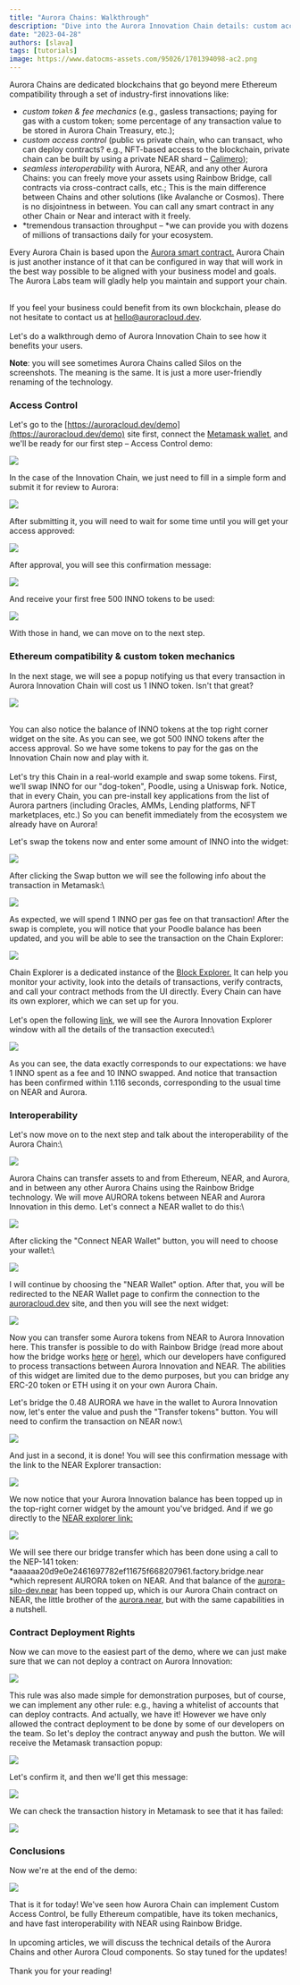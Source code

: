```yaml
---
title: "Aurora Chains: Walkthrough"
description: "Dive into the Aurora Innovation Chain details: custom access control, сustom token mechanics, interoperability and more"
date: "2023-04-28"
authors: [slava]
tags: [tutorials]
image: https://www.datocms-assets.com/95026/1701394098-ac2.png
---
```

Aurora Chains are dedicated blockchains that go beyond mere Ethereum compatibility through a set of industry-first innovations like:

* *custom token & fee mechanics* (e.g., gasless transactions; paying for gas with a custom token; some percentage of any transaction value to be stored in Aurora Chain Treasury, etc.);
* *custom access control* (public vs private chain, who can transact, who can deploy contracts? e.g., NFT-based access to the blockchain, private chain can be built by using a private NEAR shard – [Calimero](https://www.calimero.network/));
* *seamless interoperability* with Aurora, NEAR, and any other Aurora Chains: you can freely move your assets using Rainbow Bridge, call contracts via cross-contract calls, etc.; This is the main difference between Chains and other solutions (like Avalanche or Cosmos). There is no disjointness in between. You can call any smart contract in any other Chain or Near and interact with it freely.
* *tremendous transaction throughput – *we can provide you with dozens of millions of transactions daily for your ecosystem.

Every Aurora Chain is based upon the [Aurora smart contract.](https://github.com/aurora-is-near/aurora-engine/) Aurora Chain is just another instance of it that can be configured in way that will work in the best way possible to be aligned with your business model and goals. The Aurora Labs team will gladly help you maintain and support your chain.

\
If you feel your business could benefit from its own blockchain, please do not hesitate to contact us at [hello@auroracloud.dev](emailto:hello@auroracloud.dev).\
\
Let's do a walkthrough demo of Aurora Innovation Chain to see how it benefits your users.

<!-- truncate -->

**Note**: you will see sometimes Aurora Chains called Silos on the screenshots. The meaning is the same. It is just a more user-friendly renaming of the technology.

### Access Control

Let's go to the [https://auroracloud.dev/demo](https://auroracloud.dev/demo) site first, connect the [Metamask wallet](https://dev.aurora.dev/ecosystem/metamask), and we'll be ready for our first step – Access Control demo:

![](https://www.datocms-assets.com/95026/1682424716-screenshot-2023-04-25-at-12-05-26.png)

In the case of the Innovation Chain, we just need to fill in a simple form and submit it for review to Aurora:

![](https://www.datocms-assets.com/95026/1682424978-screenshot-2023-04-25-at-12-07-41.png)

After submitting it, you will need to wait for some time until you will get your access approved:

![](https://www.datocms-assets.com/95026/1682425059-screenshot-2023-04-25-at-13-17-04.png)

After approval, you will see this confirmation message:

![](https://www.datocms-assets.com/95026/1682425145-screenshot-2023-04-25-at-13-18-35.png)

And receive your first free 500 INNO tokens to be used:

![](https://www.datocms-assets.com/95026/1682425188-screenshot-2023-04-25-at-12-19-41.png)

With those in hand, we can move on to the next step.

### Ethereum compatibility & custom token mechanics

In the next stage, we will see a popup notifying us that every transaction in Aurora Innovation Chain will cost us 1 INNO token. Isn't that great?

![](https://www.datocms-assets.com/95026/1682455553-screenshot-2023-04-25-at-21-42-50.png)

\
You can also notice the balance of INNO tokens at the top right corner widget on the site. As you can see, we got 500 INNO tokens after the access approval. So we have some tokens to pay for the gas on the Innovation Chain now and play with it.\
\
Let's try this Chain in a real-world example and swap some tokens. First, we’ll swap INNO for our "dog-token", Poodle, using a Uniswap fork. Notice, that in every Chain, you can pre-install key applications from the list of Aurora partners (including Oracles, AMMs, Lending platforms, NFT marketplaces, etc.) So you can benefit immediately from the ecosystem we already have on Aurora!

Let's swap the tokens now and enter some amount of INNO into the widget:

![](https://www.datocms-assets.com/95026/1682455898-screenshot-2023-04-25-at-21-51-26.png)

After clicking the Swap button we will see the following info about the transaction in Metamask:\


![](https://www.datocms-assets.com/95026/1682456030-screenshot-2023-04-25-at-21-53-11.png)

As expected, we will spend 1 INNO per gas fee on that transaction! After the swap is complete, you will notice that your Poodle balance has been updated, and you will be able to see the transaction on the Chain Explorer:

![](https://www.datocms-assets.com/95026/1682456144-screenshot-2023-04-25-at-21-55-03.png)

Chain Explorer is a dedicated instance of the [Block Explorer.](https://dev.aurora.dev/ecosystem/block-explorer) It can help you monitor your activity, look into the details of transactions, verify contracts, and call your contract methods from the UI directly. Every Chain can have its own explorer, which we can set up for you.\
\
Let's open the following [link](https://explorer.innovation.aurora.dev/tx/0x729676bb7db14c0dd907d2398d2905d1f9286a0e0478cb6aa5375dde0d1bfb25), we will see the Aurora Innovation Explorer window with all the details of the transaction executed:\


![](https://www.datocms-assets.com/95026/1682516992-screenshot-2023-04-26-at-14-49-39.png)

As you can see, the data exactly corresponds to our expectations: we have 1 INNO spent as a fee and 10 INNO swapped. And notice that transaction has been confirmed within 1.116 seconds, corresponding to the usual time on NEAR and Aurora.

### Interoperability

Let's now move on to the next step and talk about the interoperability of the Aurora Chain:\


![](https://www.datocms-assets.com/95026/1682517331-screenshot-2023-04-26-at-14-54-31.png)

Aurora Chains can transfer assets to and from Ethereum, NEAR, and Aurora, and in between any other Aurora Chains using the Rainbow Bridge technology. We will move AURORA tokens between NEAR and Aurora Innovation in this demo. Let's connect a NEAR wallet to do this:\


![](https://www.datocms-assets.com/95026/1682517522-screenshot-2023-04-26-at-14-58-15.png)

After clicking the "Connect NEAR Wallet" button, you will need to choose your wallet:\


![](https://www.datocms-assets.com/95026/1682518634-screenshot-2023-04-26-at-14-59-01.png)

I will continue by choosing the "NEAR Wallet" option. After that, you will be redirected to the NEAR Wallet page to confirm the connection to the [auroracloud.dev](https://auroracloud.dev/) site, and then you will see the next widget:

![](https://www.datocms-assets.com/95026/1682518704-screenshot-2023-04-26-at-15-13-30.png)

Now you can transfer some Aurora tokens from NEAR to Aurora Innovation here. This transfer is possible to do with Rainbow Bridge (read more about how the bridge works [here](https://near.org/blog/eth-near-rainbow-bridge/) or [here)](https://aurora.dev/blog/2021-how-the-rainbow-bridge-works), which our developers have configured to process transactions between Aurora Innovation and NEAR. The abilities of this widget are limited due to the demo purposes, but you can bridge any ERC-20 token or ETH using it on your own Aurora Chain.

Let's bridge the 0.48 AURORA we have in the wallet to Aurora Innovation now, let's enter the value and push the "Transfer tokens" button. You will need to confirm the transaction on NEAR now:\


![](https://www.datocms-assets.com/95026/1682519151-screenshot-2023-04-26-at-15-14-10.png)

And just in a second, it is done! You will see this confirmation message with the link to the NEAR Explorer transaction:

![](https://www.datocms-assets.com/95026/1682519295-screenshot-2023-04-26-at-15-15-15.png)

We now notice that your Aurora Innovation balance has been topped up in the top-right corner widget by the amount you've bridged. And if we go directly to the [NEAR explorer link:](https://nearblocks.io/txns/86EGzooMqaSsetC1BbwknjNRTytthaFgFgLCWH153QT7)

![](https://www.datocms-assets.com/95026/1682519404-screenshot-2023-04-26-at-15-28-37.png)

We will see there our bridge transfer which has been done using a call to the NEP-141 token:\
*aaaaaa20d9e0e2461697782ef11675f668207961.factory.bridge.near *which represent AURORA token on NEAR. And that balance of the [aurora-silo-dev.near](https://nearblocks.io/address/aurora-silo-dev.near) has been topped up, which is our Aurora Chain contract on NEAR, the little brother of the [aurora.near,](https://nearblocks.io/address/aurora.near) but with the same capabilities in a nutshell.

### Contract Deployment Rights

Now we can move to the easiest part of the demo, where we can just make sure that we can not deploy a contract on Aurora Innovation:

![](https://www.datocms-assets.com/95026/1682520005-screenshot-2023-04-26-at-15-34-16.png)

This rule was also made simple for demonstration purposes, but of course, we can implement any other rule: e.g., having a whitelist of accounts that can deploy contracts. And actually, we have it! However we have only allowed the contract deployment to be done by some of our developers on the team. So let's deploy the contract anyway and push the button. We will receive the Metamask transaction popup:

![](https://www.datocms-assets.com/95026/1682520201-screenshot-2023-04-26-at-15-34-33.png)

Let's confirm it, and then we'll get this message:

![](https://www.datocms-assets.com/95026/1682520228-screenshot-2023-04-26-at-15-35-16.png)

We can check the transaction history in Metamask to see that it has failed:

![](https://www.datocms-assets.com/95026/1682520426-screenshot-2023-04-26-at-15-45-58.png)

### Conclusions

Now we're at the end of the demo:

![](https://www.datocms-assets.com/95026/1682520850-screenshot-2023-04-26-at-15-35-27.png)

That is it for today! We've seen how Aurora Chain can implement Custom Access Control, be fully Ethereum compatible, have its token mechanics, and have fast interoperability with NEAR using Rainbow Bridge.\
\
In upcoming articles, we will discuss the technical details of the Aurora Chains and other Aurora Cloud components. So stay tuned for the updates!\
\
Thank you for your reading!
